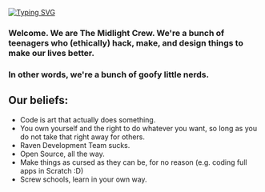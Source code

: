 [![Typing SVG](https://readme-typing-svg.herokuapp.com?font=Cascadia&size=62&duration=4000&pause=1000&color=FEBD59&vCenter=true&width=500&height=125&lines=Hey+there+%3AD)](https://git.io/typing-svg)
### Welcome. We are The Midlight Crew. We're a bunch of teenagers who (ethically) hack, make, and design things to make our lives better.

### In other words, we're a bunch of goofy little nerds.

## Our beliefs:

- Code is art that actually does something.
- You own yourself and the right to do whatever you want, so long as you do not take that right away for others.
- Raven Development Team sucks.
- Open Source, all the way.
- Make things as cursed as they can be, for no reason (e.g. coding full apps in Scratch :D)
- Screw schools, learn in your own way.




